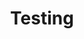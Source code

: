 ---
title: Testing
template: "course"
draft: false
slug: "/courses/Testing/"
category: "Automated Testing"
tags:
  - "Jest"
description: "Welcome to the Automated Testing course. Over the upcoming weeks you will dive into 
frontend testing using Jest and eventually Enzyme. By the end of this track you will know how 
to test user interfaces, as well as user interactions." 
lessons: 
  - link: "intro-to-unit-testing/"
    title: Intro to Unit Testing
    description: "Learn the basics of unit tests in Javascript. This session will show you how to
    write assertions, help you test basic JS functions, and show you why tests can be so helpful. By the end of this session you
    will be able to write a unit test for a vanilla JS function."
  - link: "component-testing/"
    title: Component Testing
    description: "This session will show you the basics of testing User Interfaces. You will start with Jest only, learning
    the difference between React Components and Elements. From there, you will add in Enzyme to test component instances and their many variations. By the end of this session you will be able to write a Jest/Enzyme test for a React component."
  - link: "testing-workshop/"
    title: Advanced Testing Workshop
    description: "This is a bit different than a normal Awesome Learning lesson - this is an open-ended testing workshop built to mimic some 'real world' testing scenarios that come up in production apps. If you want to polish your skills, this workshop provides hours of at-your-own-pace testing practice."
---